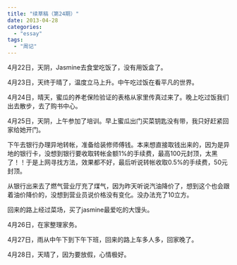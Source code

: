 ```yaml
---
title: "续草稿（第24期）"
date: 2013-04-28
categories: 
  - "essay"
tags: 
  - "周记"
---
```


4月22日，天阴，Jasmine去食堂吃饭了，没有用饭盒了。

4月23日，天终于晴了，温度立马上升。中午吃过饭在看平凡的世界。

4月24日，晴天，蜜瓜的养老保险验证的表格从家里传真过来了。晚上吃过饭我们出去散步，去了购书中心。

4月25日，天阴，上午参加了培训。早上蜜瓜出门买菜钥匙没有带，我只好赶紧回家给她开门。

下午去银行办理异地转帐，准备给装修师傅钱。本来想直接取钱出来的，因为是异地的银行卡，没想到银行要收取转帐金额1%的手续费，最高100元封顶，太黑了！！于是上网寻找方法，效果都不好，最后听说转帐收取0.5%的手续费，50元封顶。

从银行出来去了燃气营业厅充了煤气，因为昨天听说汽油降价了，想到这个也会跟着油价降价的，没想到营业员说价格没有变化。没办法充了10立方。

回来的路上经过菜场，买了jasmine最爱吃的大馒头。

4月26日，在家整理家务。

4月27日，雨从中午下到下午下班，回来的路上车多人多，回家晚了。

4月28日，天晴了，因为要放假，心情极好。
